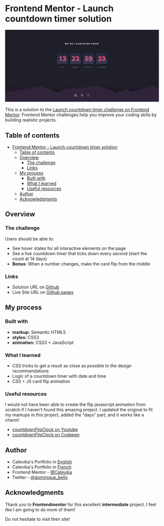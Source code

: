 # Frontend Mentor - Launch countdown timer solution

![](./images/screenshot.png)

This is a solution to the [Launch countdown timer challenge on Frontend Mentor](https://www.frontendmentor.io/challenges/launch-countdown-timer-N0XkGfyz-). Frontend Mentor challenges help you improve your coding skills by building realistic projects.

## Table of contents

- [Frontend Mentor - Launch countdown timer solution](#frontend-mentor---launch-countdown-timer-solution)<!-- omit in toc -->
  - [Table of contents ](#table-of-contents-)<!-- omit in toc -->
  - [Overview](#overview)
    - [The challenge](#the-challenge)
    - [Links](#links)
  - [My process](#my-process)
    - [Built with](#built-with)
    - [What I learned](#what-i-learned)
    - [Useful resources](#useful-resources)
  - [Author](#author)
  - [Acknowledgments](#acknowledgments)

## Overview

### The challenge

Users should be able to:

- See hover states for all interactive elements on the page
- See a live countdown timer that ticks down every second (start the count at 14 days)
- **Bonus**: When a number changes, make the card flip from the middle

### Links

- Solution URL on [Github](https://github.com/Catevika/Frontendmentor_countdown-timer_by_Catevika)
- Live Site URL on [Github pages](https://catevika.github.io/Frontendmentor_countdown-timer_by_Catevika/)

## My process

### Built with

- **markup:** Semantic HTML5
- **styles:** CSS3
- **animation:** CSS3 + JavaScript

### What I learned

- CSS tricks to get a result as close as possible to the design recommendations
- Logic of a countdown timer with date and time
- CSS + JS card flip animation

### Useful resources

I would not have been able to create the flip javascript animation from scratch if I haven't found this amazing project. I updated the original to fit my markups in this project, added the "days" part, and it works like a charm!

- [countdownFlipClock on Youtube ](https://www.youtube.com/watch?v=x00P_1meF6c)
- [countdownFlipClock on Codepen](https://codepen.io/codebubb/pen/rNvGaVq)

## Author

- Catevika's Portfolio in [English](https://catevika.github.io/Catevika_Portfolio-EN/)
- Catevika's Portfolio in [French](https://catevika.github.io/Catevika_Portfolio-FR/)
- Frontend Mentor - [@Catevika](https://www.frontendmentor.io/profile/Catevika)
- Twitter - [@dominique_bello](https://twitter.com/dominique_bello)

## Acknowledgments

Thank you to **Frontendmentor** for this excellent **intermediate** project. I feel like I am going to do more of them!

Do not hesitate to visit their site!
